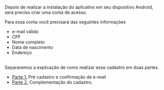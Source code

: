 Depois de realizar a instalação do aplicativo em seu dispositivo Android, será preciso criar uma conta de acesso.

Para essa conta você precisará das seguintes informações

- e-mail válido
- CPF
- Nome completo
- Data de nascimento
- Endereço<Br><br>

Separaremos a explicação de como realizar esse cadastro em duas partes.

- [Parte 1.](/) Pré cadastro e confirmação de e-mail
- [Parte 2.](/ABT-%2D-app-Android/2.2.-Como-realizar-o-cadastro?-Parte-2) Complementação do cadastro.